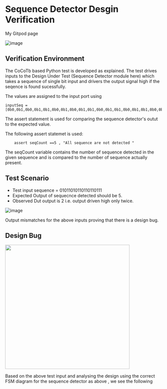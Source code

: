 # Sequence Detector Desgin Verification

My Gitpod page 

![image](https://user-images.githubusercontent.com/90963965/181357811-d014f56f-1cd4-4e7f-a80a-5c96bf5f6363.png)

## Verification Environment

The CoCoTb based Python test is developed as explained. The test drives inputs to the Design Under Test (Sequence Detector module here) which takes a sequence of single bit input and drivers the output signal high if the seqence is found sucessfully.

The values are assigned to the input port using

```
inputSeq = [0b0,0b1,0b0,0b1,0b1,0b0,0b1,0b0,0b1,0b1,0b0,0b1,0b1,0b0,0b1,0b1,0b0,0b1,0b1,0b1]
```
The assert statement is used for comparing the sequence detector's outut to the expected value.

The following assert statemet is used:

```
    assert seqCount ==5 , "All sequence are not detected "
```

The seqCount variable contains the number of sequence detected in the given sequence and is compared to the number of sequence actually present.

## Test Scenario 

- Test input sequence = 01011010110110110111
- Expected Output of sequecnce detected should be 5.
- Observed Dut output is 2 i.e. output driven high only twice.

![image](https://user-images.githubusercontent.com/90963965/181361166-342db53c-90fe-4b08-b811-9452f420a711.png)

Output mismatches for the above inputs proving that there is a design bug.

## Design Bug

<img src ="https://user-images.githubusercontent.com/90963965/181361434-a2b08dee-d434-40d0-b4ca-67c3ad5de30c.png" width = "400" height = "400"/>


Based on the above test input and analysing the design using the correct FSM diagram for the sequence detector as above , we see the following



